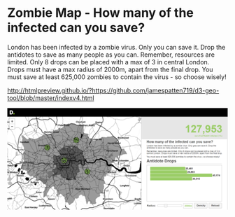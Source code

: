 # Zombie Map - How many of the infected can you save? 

London has been infected by a zombie virus. Only you can save it. Drop the antidotes to save as many people as you can.
Remember, resources are limited. Only 8 drops can be placed with a max of 3 in central London. Drops must have a max radius of 2000m, apart from the final drop.
You must save at least 625,000 zombies to contain the virus - so choose wisely!

http://htmlpreview.github.io/?https://github.com/jamespatten719/d3-geo-tool/blob/master/indexv4.html

![alt text](https://github.com/jamespatten719/d3-geo-tool/blob/master/display.png)
